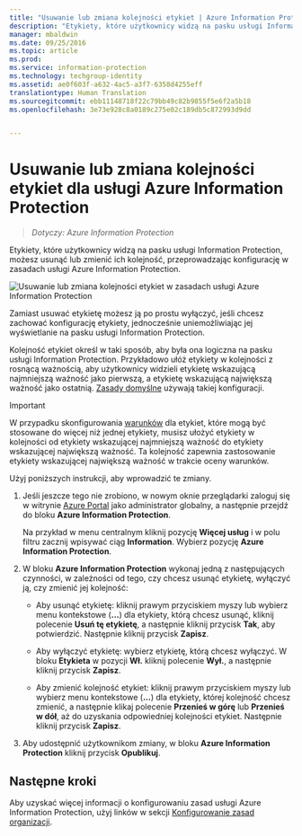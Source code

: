 ```yaml
---
title: "Usuwanie lub zmiana kolejności etykiet | Azure Information Protection"
description: "Etykiety, które użytkownicy widzą na pasku usługi Information Protection, możesz usunąć lub zmienić ich kolejność, przeprowadzając konfigurację w zasadach usługi Azure Information Protection."
manager: mbaldwin
ms.date: 09/25/2016
ms.topic: article
ms.prod: 
ms.service: information-protection
ms.technology: techgroup-identity
ms.assetid: ae0f603f-a632-4ac5-a3f7-6358d4255eff
translationtype: Human Translation
ms.sourcegitcommit: ebb11148718f22c79bb49c82b9855f5e6f2a5b18
ms.openlocfilehash: 3e73e928c8a0189c275e02c189db5c872993d9dd


---
```


# Usuwanie lub zmiana kolejności etykiet dla usługi Azure Information Protection

>*Dotyczy: Azure Information Protection*

Etykiety, które użytkownicy widzą na pasku usługi Information Protection, możesz usunąć lub zmienić ich kolejność, przeprowadzając konfigurację w zasadach usługi Azure Information Protection.

![Usuwanie lub zmiana kolejności etykiet w zasadach usługi Azure Information Protection](../media/info-protect-contextmenu.png)

Zamiast usuwać etykietę możesz ją po prostu wyłączyć, jeśli chcesz zachować konfigurację etykiety, jednocześnie uniemożliwiając jej wyświetlanie na pasku usługi Information Protection.

Kolejność etykiet określ w taki sposób, aby była ona logiczna na pasku usługi Information Protection. Przykładowo ułóż etykiety w kolejności z rosnącą ważnością, aby użytkownicy widzieli etykietę wskazującą najmniejszą ważność jako pierwszą, a etykietę wskazującą największą ważność jako ostatnią. [Zasady domyślne](configure-policy-default.md) używają takiej konfiguracji.

> [!IMPORTANT]
>W przypadku skonfigurowania [warunków](configure-policy-classification.md) dla etykiet, które mogą być stosowane do więcej niż jednej etykiety, musisz ułożyć etykiety w kolejności od etykiety wskazującej najmniejszą ważność do etykiety wskazującej największą ważność. Ta kolejność zapewnia zastosowanie etykiety wskazującej największą ważność w trakcie oceny warunków.


Użyj poniższych instrukcji, aby wprowadzić te zmiany.

1. Jeśli jeszcze tego nie zrobiono, w nowym oknie przeglądarki zaloguj się w witrynie [Azure Portal](https://portal.azure.com) jako administrator globalny, a następnie przejdź do bloku **Azure Information Protection**. 
    
    Na przykład w menu centralnym kliknij pozycję **Więcej usług** i w polu filtru zacznij wpisywać ciąg **Information**. Wybierz pozycję **Azure Information Protection**.

2. W bloku **Azure Information Protection** wykonaj jedną z następujących czynności, w zależności od tego, czy chcesz usunąć etykietę, wyłączyć ją, czy zmienić jej kolejność:

    - Aby usunąć etykietę: kliknij prawym przyciskiem myszy lub wybierz menu kontekstowe (**...**) dla etykiety, którą chcesz usunąć, kliknij polecenie **Usuń tę etykietę**, a następnie kliknij przycisk **Tak**, aby potwierdzić. Następnie kliknij przycisk **Zapisz**. 

    - Aby wyłączyć etykietę: wybierz etykietę, którą chcesz wyłączyć. W bloku **Etykieta** w pozycji **Wł.** kliknij polecenie **Wył.**, a następnie kliknij przycisk **Zapisz**.

    - Aby zmienić kolejność etykiet: kliknij prawym przyciskiem myszy lub wybierz menu kontekstowe (**...**) dla etykiety, której kolejność chcesz zmienić, a następnie klikaj polecenie **Przenieś w górę** lub **Przenieś w dół**, aż do uzyskania odpowiedniej kolejności etykiet. Następnie kliknij przycisk **Zapisz**. 

3. Aby udostępnić użytkownikom zmiany, w bloku **Azure Information Protection** kliknij przycisk **Opublikuj**.

## Następne kroki

Aby uzyskać więcej informacji o konfigurowaniu zasad usługi Azure Information Protection, użyj linków w sekcji [Konfigurowanie zasad organizacji](configure-policy.md#configuring-your-organization-s-policy).  





<!--HONumber=Sep16_HO4-->


